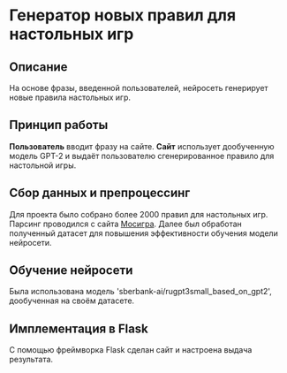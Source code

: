 # Генератор новых правил для настольных игр


## Описание

На основе фразы, введенной пользователей, нейросеть генерирует новые правила настольных игр. 


## Принцип работы

**Пользователь** вводит фразу на сайте. **Сайт** использует дообученную модель GPT-2 и выдаёт пользователю сгенерированное правило для настольной игры.


## Сбор данных и препроцессинг

Для проекта было собрано более 2000 правил для настольных игр. Парсинг проводился с сайта [Мосигра](https://www.mosigra.ru/). Далее был обработан полученный датасет для повышения эффективности обучения модели нейросети. 

## Обучение нейросети

Была использована модель 'sberbank-ai/rugpt3small_based_on_gpt2', дообученная на своём датасете.

## Имплементация в Flask

С помощью фреймворка Flask сделан сайт и настроена выдача результата.
